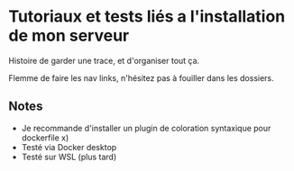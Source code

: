 # Tutoriaux et tests liés a l'installation de mon serveur

Histoire de garder une trace, et d'organiser tout ça.

Flemme de faire les nav links, n'hésitez pas à fouiller dans les dossiers.


## Notes

- Je recommande d'installer un plugin de coloration syntaxique pour dockerfile x)
- Testé via Docker desktop
- Testé sur WSL (plus tard)